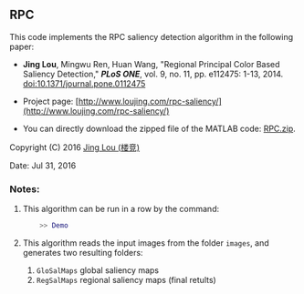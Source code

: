 ## RPC

This code implements the RPC saliency detection algorithm in the following paper:

 - **Jing Lou**, Mingwu Ren, Huan Wang, "Regional Principal Color Based Saliency Detection," ***PLoS ONE***, vol. 9, no. 11, pp. e112475: 1-13, 2014. [doi:10.1371/journal.pone.0112475](http://journals.plos.org/plosone/article?id=10.1371/journal.pone.0112475)

 - Project page: [http://www.loujing.com/rpc-saliency/](http://www.loujing.com/rpc-saliency/)
 - You can directly download the zipped file of the MATLAB code: [RPC.zip](https://raw.githubusercontent.com/jinglou/p2014-rpc-saliency/master/RPC.zip).

Copyright (C) 2016 [Jing Lou (楼竞)](http://www.loujing.com/)

Date: Jul 31, 2016


### Notes:

 1. This algorithm can be run in a row by the command:
 	```matlab
		>> Demo
	```

 2. This algorithm reads the input images from the folder `images`, and generates two resulting folders:
	 1. `GloSalMaps`  global saliency maps
	 2. `RegSalMaps`  regional saliency maps (final retults)
